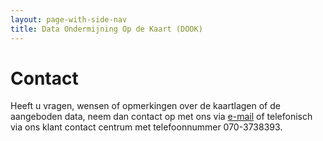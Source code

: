 ```yaml
---
layout: page-with-side-nav
title: Data Ondermijning Op de Kaart (DOOK)
---
```

# Contact

Heeft u vragen, wensen of opmerkingen over de kaartlagen of de aangeboden data, neem dan contact op met ons via <a href="mailto:dook@vng.nl">e-mail</a> of telefonisch via ons klant contact centrum met telefoonnummer 070-3738393.
